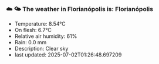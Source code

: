 ### ☁️ 🌤️  The weather in Florianópolis is: Florianópolis

- Temperature: 8.54°C
- On flesh: 6.7°C
- Relative air humidity: 61%
- Rain: 0.0 mm
- Description: Clear sky
- last updated: 2025-07-02T01:26:48.697209
